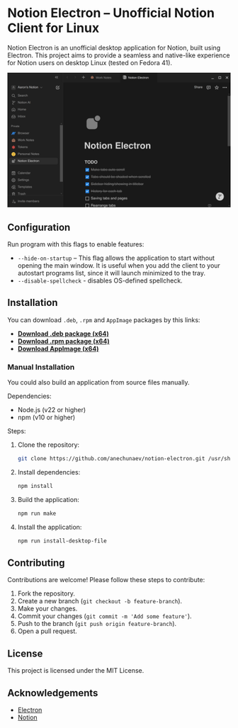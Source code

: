 # Notion Electron – Unofficial Notion Client for Linux

Notion Electron is an unofficial desktop application for Notion, built using Electron. This project aims to provide a seamless and native-like experience for Notion users on desktop Linux (tested on Fedora 41).

![Screenshot](./docs/screenshot1.png)

## Configuration

Run program with this flags to enable features:

- `--hide-on-startup` – This flag allows the application to start without opening the main window. It is useful when you add the client to your autostart programs list, since it will launch minimized to the tray.
- `--disable-spellcheck` - disables OS-defined spellcheck.

## Installation

You can download `.deb`, `.rpm` and `AppImage` packages by this links:

- **[Download .deb package (x64)](https://github.com/anechunaev/notion-electron/releases/download/untagged-c07430fca37eab7e32c1/notion-electron-1.5.1.amd64.deb)**
- **[Download .rpm package (x64)](https://github.com/anechunaev/notion-electron/releases/download/untagged-c07430fca37eab7e32c1/notion-electron-1.5.1.x86_64.rpm)**
- **[Download AppImage (x64)](https://github.com/anechunaev/notion-electron/releases/download/untagged-c07430fca37eab7e32c1/notion-electron-1.5.1.x86_64.AppImage)**

### Manual Installation

You could also build an application from source files manually.

Dependencies:

- Node.js (v22 or higher)
- npm (v10 or higher)

Steps:

1. Clone the repository:
	```sh
	git clone https://github.com/anechunaev/notion-electron.git /usr/share/notion-electron
	```
2. Install dependencies:
	```sh
	npm install
	```
3. Build the application:
	```sh
	npm run make
	```
4. Install the application:
	```sh
	npm run install-desktop-file
	```

## Contributing

Contributions are welcome! Please follow these steps to contribute:

1. Fork the repository.
2. Create a new branch (`git checkout -b feature-branch`).
3. Make your changes.
4. Commit your changes (`git commit -m 'Add some feature'`).
5. Push to the branch (`git push origin feature-branch`).
6. Open a pull request.

## License

This project is licensed under the MIT License.

## Acknowledgements

- [Electron](https://www.electronjs.org/)
- [Notion](https://www.notion.so/)
